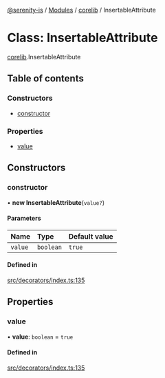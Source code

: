 [@serenity-is](../README.md) / [Modules](../modules.md) / [corelib](../modules/corelib.md) / InsertableAttribute

# Class: InsertableAttribute

[corelib](../modules/corelib.md).InsertableAttribute

## Table of contents

### Constructors

- [constructor](corelib.InsertableAttribute.md#constructor)

### Properties

- [value](corelib.InsertableAttribute.md#value)

## Constructors

### constructor

• **new InsertableAttribute**(`value?`)

#### Parameters

| Name | Type | Default value |
| :------ | :------ | :------ |
| `value` | `boolean` | `true` |

#### Defined in

[src/decorators/index.ts:135](https://github.com/serenity-is/serenity/blob/master/packages/corelib/src/decorators/index.ts#line&#x3D;135)

## Properties

### value

• **value**: `boolean` = `true`

#### Defined in

[src/decorators/index.ts:135](https://github.com/serenity-is/serenity/blob/master/packages/corelib/src/decorators/index.ts#line&#x3D;135)
